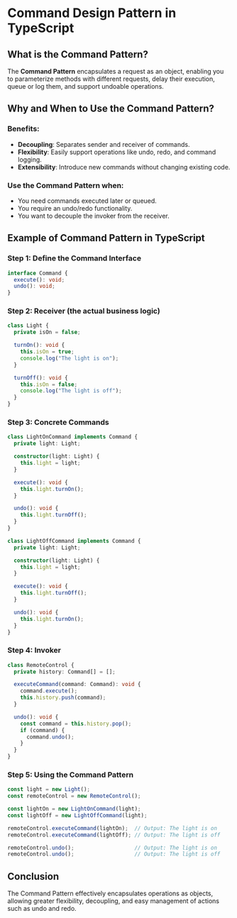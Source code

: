 # Command Design Pattern in TypeScript

## What is the Command Pattern?

The **Command Pattern** encapsulates a request as an object, enabling you to parameterize methods with different requests, delay their execution, queue or log them, and support undoable operations.

## Why and When to Use the Command Pattern?

### Benefits:
- **Decoupling**: Separates sender and receiver of commands.
- **Flexibility**: Easily support operations like undo, redo, and command logging.
- **Extensibility**: Introduce new commands without changing existing code.

### Use the Command Pattern when:
- You need commands executed later or queued.
- You require an undo/redo functionality.
- You want to decouple the invoker from the receiver.

## Example of Command Pattern in TypeScript

### Step 1: Define the Command Interface

```typescript
interface Command {
  execute(): void;
  undo(): void;
}
```

### Step 2: Receiver (the actual business logic)

```typescript
class Light {
  private isOn = false;

  turnOn(): void {
    this.isOn = true;
    console.log("The light is on");
  }

  turnOff(): void {
    this.isOn = false;
    console.log("The light is off");
  }
}
```

### Step 3: Concrete Commands

```typescript
class LightOnCommand implements Command {
  private light: Light;

  constructor(light: Light) {
    this.light = light;
  }

  execute(): void {
    this.light.turnOn();
  }

  undo(): void {
    this.light.turnOff();
  }
}

class LightOffCommand implements Command {
  private light: Light;

  constructor(light: Light) {
    this.light = light;
  }

  execute(): void {
    this.light.turnOff();
  }

  undo(): void {
    this.light.turnOn();
  }
}
```

### Step 4: Invoker

```typescript
class RemoteControl {
  private history: Command[] = [];

  executeCommand(command: Command): void {
    command.execute();
    this.history.push(command);
  }

  undo(): void {
    const command = this.history.pop();
    if (command) {
      command.undo();
    }
  }
}
```

### Step 5: Using the Command Pattern

```typescript
const light = new Light();
const remoteControl = new RemoteControl();

const lightOn = new LightOnCommand(light);
const lightOff = new LightOffCommand(light);

remoteControl.executeCommand(lightOn);  // Output: The light is on
remoteControl.executeCommand(lightOff); // Output: The light is off

remoteControl.undo();                   // Output: The light is on
remoteControl.undo();                   // Output: The light is off
```

## Conclusion

The Command Pattern effectively encapsulates operations as objects, allowing greater flexibility, decoupling, and easy management of actions such as undo and redo.